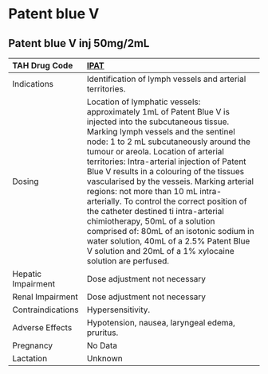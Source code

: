 # Patent blue V

## Patent blue V inj 50mg/2mL

| TAH Drug Code      | [IPAT](https://www.tahsda.org.tw/drugs/hissearch.php?drug_code=IPAT)                                                                                                                                                                                                                                                                                                                                                                                                                                                                                                                                                                                                                           |
|:-------------------|:-----------------------------------------------------------------------------------------------------------------------------------------------------------------------------------------------------------------------------------------------------------------------------------------------------------------------------------------------------------------------------------------------------------------------------------------------------------------------------------------------------------------------------------------------------------------------------------------------------------------------------------------------------------------------------------------------|
| Indications        | Identification of lymph vessels and arterial territories.                                                                                                                                                                                                                                                                                                                                                                                                                                                                                                                                                                                                                                      |
| Dosing             | Location of lymphatic vessels: approximately 1mL of Patent Blue V is injected into the subcutaneous tissue. Marking lymph vessels and the sentinel node: 1 to 2 mL subcutaneously around the tumour or areola. Location of arterial territories: Intra-arterial injection of Patent Blue V results in a colouring of the tissues vascularised by the vesseis. Marking arterial regions: not more than 10 mL intra-arterially. To control the correct position of the catheter destined ti intra-arterial chimiotherapy, 50mL of a solution comprised of: 80mL of an isotonic sodium in water solution, 40mL of a 2.5% Patent Blue V solution and 20mL of a 1% xylocaine solution are perfused. |
| Hepatic Impairment | Dose adjustment not necessary                                                                                                                                                                                                                                                                                                                                                                                                                                                                                                                                                                                                                                                                  |
| Renal Impairment   | Dose adjustment not necessary                                                                                                                                                                                                                                                                                                                                                                                                                                                                                                                                                                                                                                                                  |
| Contraindications  | Hypersensitivity.                                                                                                                                                                                                                                                                                                                                                                                                                                                                                                                                                                                                                                                                              |
| Adverse Effects    | Hypotension, nausea, laryngeal edema, pruritus.                                                                                                                                                                                                                                                                                                                                                                                                                                                                                                                                                                                                                                                |
| Pregnancy          | No Data                                                                                                                                                                                                                                                                                                                                                                                                                                                                                                                                                                                                                                                                                        |
| Lactation          | Unknown                                                                                                                                                                                                                                                                                                                                                                                                                                                                                                                                                                                                                                                                                        |

